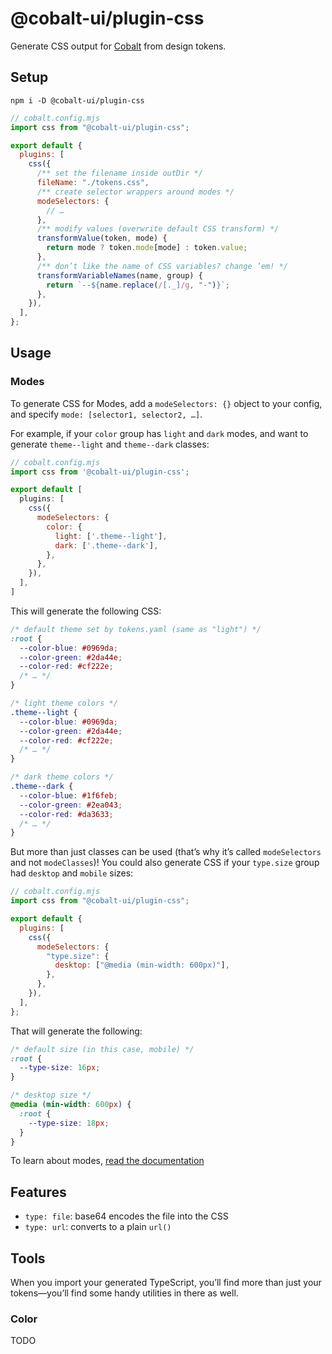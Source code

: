 # @cobalt-ui/plugin-css

Generate CSS output for [Cobalt](https://cobalt-ui.pages.dev) from design tokens.

## Setup

```
npm i -D @cobalt-ui/plugin-css
```

```js
// cobalt.config.mjs
import css from "@cobalt-ui/plugin-css";

export default {
  plugins: [
    css({
      /** set the filename inside outDir */
      fileName: "./tokens.css",
      /** create selector wrappers around modes */
      modeSelectors: {
        // …
      },
      /** modify values (overwrite default CSS transform) */
      transformValue(token, mode) {
        return mode ? token.mode[mode] : token.value;
      },
      /** don’t like the name of CSS variables? change ’em! */
      transformVariableNames(name, group) {
        return `--${name.replace(/[._]/g, "-")}`;
      },
    }),
  ],
};
```

## Usage

### Modes

To generate CSS for Modes, add a `modeSelectors: {}` object to your config, and specify `mode: [selector1, selector2, …]`.

For example, if your `color` group has `light` and `dark` modes, and want to generate `theme--light` and `theme--dark` classes:

```js
// cobalt.config.mjs
import css from '@cobalt-ui/plugin-css';

export default [
  plugins: [
    css({
      modeSelectors: {
        color: {
          light: ['.theme--light'],
          dark: ['.theme--dark'],
        },
      },
    }),
  ],
]
```

This will generate the following CSS:

```css
/* default theme set by tokens.yaml (same as "light") */
:root {
  --color-blue: #0969da;
  --color-green: #2da44e;
  --color-red: #cf222e;
  /* … */
}

/* light theme colors */
.theme--light {
  --color-blue: #0969da;
  --color-green: #2da44e;
  --color-red: #cf222e;
  /* … */
}

/* dark theme colors */
.theme--dark {
  --color-blue: #1f6feb;
  --color-green: #2ea043;
  --color-red: #da3633;
  /* … */
}
```

But more than just classes can be used (that’s why it’s called `modeSelectors` and not `modeClasses`)! You could also generate CSS if your `type.size` group had `desktop` and `mobile` sizes:

```js
// cobalt.config.mjs
import css from "@cobalt-ui/plugin-css";

export default {
  plugins: [
    css({
      modeSelectors: {
        "type.size": {
          desktop: ["@media (min-width: 600px)"],
        },
      },
    }),
  ],
};
```

That will generate the following:

```css
/* default size (in this case, mobile) */
:root {
  --type-size: 16px;
}

/* desktop size */
@media (min-width: 600px) {
  :root {
    --type-size: 18px;
  }
}
```

To learn about modes, [read the documentation](https://cobalt-ui.pages.dev/docs/modes)

## Features

- `type: file`: base64 encodes the file into the CSS
- `type: url`: converts to a plain `url()`

## Tools

When you import your generated TypeScript, you’ll find more than just your tokens—you’ll find some handy utilities in there as well.

### Color

TODO
